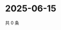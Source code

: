 # 2025-06-15

共 0 条

<!-- BEGIN ZHIHUQUESTIONS -->
<!-- 最后更新时间 Sun Jun 15 2025 03:08:30 GMT+0800 (China Standard Time) -->

<!-- END ZHIHUQUESTIONS -->
